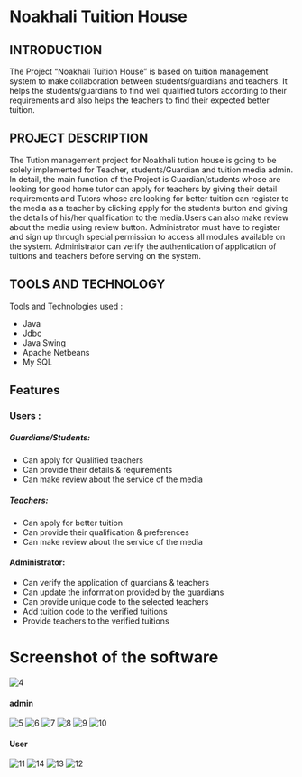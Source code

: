 # Noakhali Tuition House
## INTRODUCTION

The Project “Noakhali Tuition House” is based on tuition management system to make collaboration between students/guardians and teachers. It helps the students/guardians to find well qualified tutors according to their requirements and also helps the teachers to find their expected better tuition.

## PROJECT DESCRIPTION

The Tution management project for Noakhali tution house is going to be solely implemented for Teacher, students/Guardian and tuition media admin. In detail, the main function of the Project is 
Guardian/students whose are looking for good home tutor can apply for teachers by giving their  detail requirements and Tutors whose are looking for better tuition can register to the media as a teacher by clicking apply for the students button and giving the details of his/her qualification to 
the media.Users can also make review about the media using review button. Administrator must have to register and sign up through special permission to access all modules available on the system. Administrator can verify the authentication of application of tuitions and teachers before serving on the system.
## TOOLS AND TECHNOLOGY
Tools and Technologies used : 
-	Java
-	Jdbc
-	Java Swing 
-	Apache Netbeans
-	My SQL
## Features
### Users :
##### Guardians/Students:
-	Can apply for Qualified teachers
-	Can provide their details & requirements
-	Can make review about the service of the media
##### Teachers:
-	Can apply for better tuition 
-	Can provide their qualification & preferences 
-	Can make review about the service of the media

#### Administrator:
-	Can verify the application of guardians & teachers
-	Can update the information provided by the guardians
-	Can provide unique code to the selected teachers
-	Add tuition code to the verified tuitions 
-	Provide teachers to the verified tuitions
# Screenshot of the software
![4](https://github.com/Faisalahammed125/NoakhaliTuitionHouse/assets/79600055/a3346a2f-561c-4dbf-b960-1bca75e7bba2)
#### admin
![5](https://github.com/Faisalahammed125/NoakhaliTuitionHouse/assets/79600055/ccc967da-e690-4de8-b599-8fa5fa6b687e)
![6](https://github.com/Faisalahammed125/NoakhaliTuitionHouse/assets/79600055/ba0682ec-7639-4a08-b5e9-dc00332d2187)
![7](https://github.com/Faisalahammed125/NoakhaliTuitionHouse/assets/79600055/a5a01c3c-0ba7-4ea4-8fba-8142b224110b)
![8](https://github.com/Faisalahammed125/NoakhaliTuitionHouse/assets/79600055/0766eb1d-510c-44d0-a5c4-b1170a8beb0b)
![9](https://github.com/Faisalahammed125/NoakhaliTuitionHouse/assets/79600055/57f87a65-4459-4d03-9c71-fb821ba75fdd)
![10](https://github.com/Faisalahammed125/NoakhaliTuitionHouse/assets/79600055/42a9d1f5-1003-4588-ab4c-87cbda9812a3)
#### User
![11](https://github.com/Faisalahammed125/NoakhaliTuitionHouse/assets/79600055/7f801683-47a2-4da2-bc1b-f4c948cbe9de)
![14](https://github.com/Faisalahammed125/NoakhaliTuitionHouse/assets/79600055/3f55ab63-0cdf-41c2-b0ca-0944bd11fa04)
![13](https://github.com/Faisalahammed125/NoakhaliTuitionHouse/assets/79600055/fcd32636-71f7-489a-814d-50444b7d0fec)
![12](https://github.com/Faisalahammed125/NoakhaliTuitionHouse/assets/79600055/8a097420-f035-4443-8920-5116b5529357)
